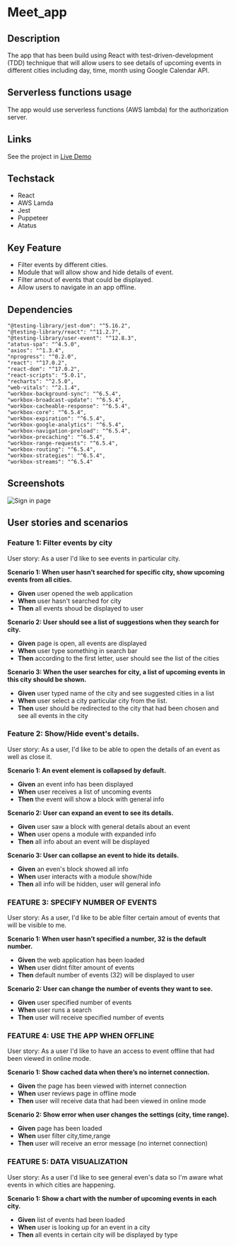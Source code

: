# Meet_app

## Description 

The app that has been build using React with test-driven-development (TDD) technique that will allow users to see details of upcoming events in different cities including day, time, month using Google Calendar API.

## Serverless functions usage
The app would use serverless functions (AWS lambda) for the authorization server.

## Links
See the project in [Live Demo](https://nick-vns.github.io/meet/)

## Techstack
+ React
+ AWS Lamda 
+ Jest
+ Puppeteer 
+ Atatus

## Key Feature 
+ Filter events by different cities.
+ Module that will allow show and hide details of event.
+ Filter amout of events that could be displayed.
+ Allow users to navigate in an app offline.

## Dependencies 
    "@testing-library/jest-dom": "^5.16.2",
    "@testing-library/react": "^11.2.7",
    "@testing-library/user-event": "^12.8.3",
    "atatus-spa": "^4.5.0",
    "axios": "^1.3.4",
    "nprogress": "^0.2.0",
    "react": "^17.0.2",
    "react-dom": "^17.0.2",
    "react-scripts": "5.0.1",
    "recharts": "^2.5.0",
    "web-vitals": "^2.1.4",
    "workbox-background-sync": "^6.5.4",
    "workbox-broadcast-update": "^6.5.4",
    "workbox-cacheable-response": "^6.5.4",
    "workbox-core": "^6.5.4",
    "workbox-expiration": "^6.5.4",
    "workbox-google-analytics": "^6.5.4",
    "workbox-navigation-preload": "^6.5.4",
    "workbox-precaching": "^6.5.4",
    "workbox-range-requests": "^6.5.4",
    "workbox-routing": "^6.5.4",
    "workbox-strategies": "^6.5.4",
    "workbox-streams": "^6.5.4"
    
    
## Screenshots 
![Sign in page](./meet/signin.png)


## User stories and scenarios 
### Feature 1: Filter events by city
User story: As a user I'd like to see events in particular city.

**Scenario 1: When user hasn’t searched for specific city, show upcoming events from all cities.**
+ **Given** user opened the web application 
+ **When** user hasn't searched for city
+ **Then** all events shoud be displayed to user

**Scenario 2: User should see a list of suggestions when they search for city.**
+ **Given** page is open, all events are displayed
+ **When** user type something in search bar
+ **Then** according to the first letter, user should see the list of the cities

**Scenario 3: When the user searches for city, a list of upcoming events in this city should be shown.**
+ **Given** user typed name of the city and see suggested cities in a list
+ **When** user select a city particular city from the list.
+ **Then** user should be redirected to the city that had been chosen and see all events in the city

### Feature 2: Show/Hide event's details.
User story: As a user, I'd like to be able to open the details of an event as well as close it.

**Scenario 1: An event element is collapsed by default.**
+ **Given** an event info has been displayed
+ **When** user receives a list of uncoming events
+ **Then** the event will show a block with general info

**Scenario 2: User can expand an event to see its details.**
+ **Given** user saw a block with general details about an event
+ **When** user opens a module with expanded info
+ **Then** all info about an event will be displayed 

**Scenario 3: User can collapse an event to hide its details.**
+ **Given** an even's block showed all info 
+ **When** user interacts with a module show/hide
+ **Then** all info will be hidden, user will general info

### FEATURE 3: SPECIFY NUMBER OF EVENTS
User story: As a user, I'd like to be able filter certain amout of events that will be visible to me.

**Scenario 1: When user hasn’t specified a number, 32 is the default number.**
+ **Given** the web application has been loaded
+ **When** user didnt filter amount of events
+ **Then** default number of events (32) will be displayed to user

**Scenario 2: User can change the number of events they want to see.**
+ **Given** user specified number of events
+ **When** user runs a search 
+ **Then** user will receive specified number of events

### FEATURE 4: USE THE APP WHEN OFFLINE
User story: As a user I'd like to have an access to event offline that had been viewed in online mode.

**Scenario 1: Show cached data when there’s no internet connection.**
+ **Given** the page has been viewed with internet connection
+ **When** user reviews page in offline mode
+ **Then** user will receive data that had been viewed in online mode

**Scenario 2: Show error when user changes the settings (city, time range).**
+ **Given** page has been loaded
+ **When** user filter city,time,range
+ **Then** user will receive an error message (no internet connection)

### FEATURE 5: DATA VISUALIZATION
User story: As a user I'd like to see general even's data so I'm aware what events in which cities are happening.

**Scenario 1: Show a chart with the number of upcoming events in each city.**
+ **Given** list of events had been loaded
+ **When** user is looking up for an event in a city
+ **Then** all events in certain city will be displayed by type

